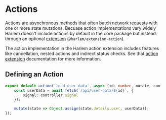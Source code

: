 # Actions

Actions are asynchronous methods that often batch network requests with one or more state mutations. Becuase action implementations vary widely Harlem doesn't include actions by default in the core package but instead through an optional [extension](/extensibility/extensions/action.html) (`@harlem/extension-action`).

The action implementation in the Harlem action extension includes features like cancellation, nested actions and indirect status checks. See that [action extension](extensions/action) documentation for more information.

## Defining an Action

```typescript
export default action('load-user-data', async (id: number, mutate, controller) => {
    const userData = await fetch(`/api/user-data/${id}`, {
        signal: controller.signal
    });

    mutate(state => Object.assign(state.details.user, userData));
});
```